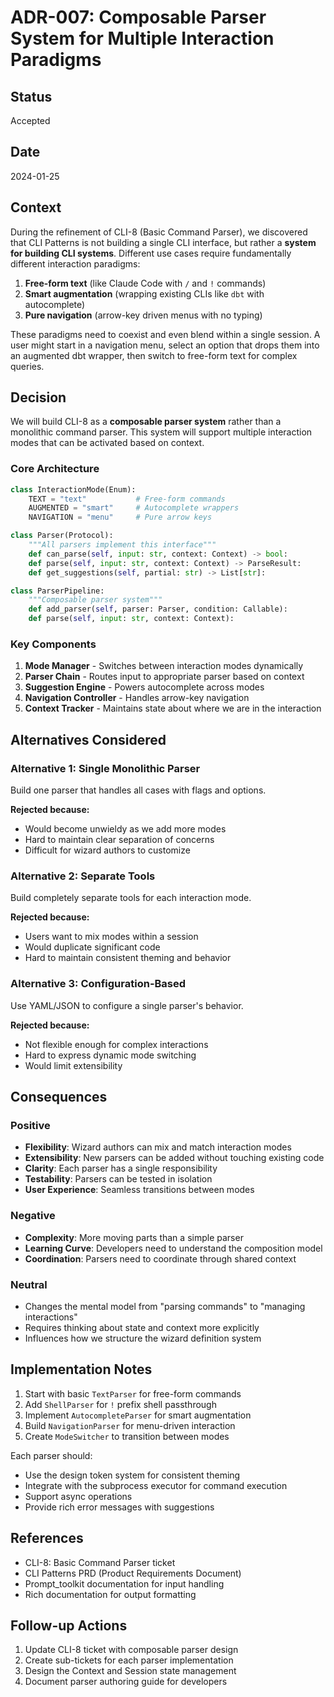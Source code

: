 # ADR-007: Composable Parser System for Multiple Interaction Paradigms

## Status
Accepted

## Date
2024-01-25

## Context

During the refinement of CLI-8 (Basic Command Parser), we discovered that CLI Patterns is not building a single CLI interface, but rather a **system for building CLI systems**. Different use cases require fundamentally different interaction paradigms:

1. **Free-form text** (like Claude Code with `/` and `!` commands)
2. **Smart augmentation** (wrapping existing CLIs like `dbt` with autocomplete)
3. **Pure navigation** (arrow-key driven menus with no typing)

These paradigms need to coexist and even blend within a single session. A user might start in a navigation menu, select an option that drops them into an augmented dbt wrapper, then switch to free-form text for complex queries.

## Decision

We will build CLI-8 as a **composable parser system** rather than a monolithic command parser. This system will support multiple interaction modes that can be activated based on context.

### Core Architecture

```python
class InteractionMode(Enum):
    TEXT = "text"           # Free-form commands
    AUGMENTED = "smart"     # Autocomplete wrappers
    NAVIGATION = "menu"     # Pure arrow keys

class Parser(Protocol):
    """All parsers implement this interface"""
    def can_parse(self, input: str, context: Context) -> bool:
    def parse(self, input: str, context: Context) -> ParseResult:
    def get_suggestions(self, partial: str) -> List[str]:

class ParserPipeline:
    """Composable parser system"""
    def add_parser(self, parser: Parser, condition: Callable):
    def parse(self, input: str, context: Context):
```

### Key Components

1. **Mode Manager** - Switches between interaction modes dynamically
2. **Parser Chain** - Routes input to appropriate parser based on context
3. **Suggestion Engine** - Powers autocomplete across modes
4. **Navigation Controller** - Handles arrow-key navigation
5. **Context Tracker** - Maintains state about where we are in the interaction

## Alternatives Considered

### Alternative 1: Single Monolithic Parser
Build one parser that handles all cases with flags and options.

**Rejected because:**
- Would become unwieldy as we add more modes
- Hard to maintain clear separation of concerns
- Difficult for wizard authors to customize

### Alternative 2: Separate Tools
Build completely separate tools for each interaction mode.

**Rejected because:**
- Users want to mix modes within a session
- Would duplicate significant code
- Hard to maintain consistent theming and behavior

### Alternative 3: Configuration-Based
Use YAML/JSON to configure a single parser's behavior.

**Rejected because:**
- Not flexible enough for complex interactions
- Hard to express dynamic mode switching
- Would limit extensibility

## Consequences

### Positive
- **Flexibility**: Wizard authors can mix and match interaction modes
- **Extensibility**: New parsers can be added without touching existing code
- **Clarity**: Each parser has a single responsibility
- **Testability**: Parsers can be tested in isolation
- **User Experience**: Seamless transitions between modes

### Negative
- **Complexity**: More moving parts than a simple parser
- **Learning Curve**: Developers need to understand the composition model
- **Coordination**: Parsers need to coordinate through shared context

### Neutral
- Changes the mental model from "parsing commands" to "managing interactions"
- Requires thinking about state and context more explicitly
- Influences how we structure the wizard definition system

## Implementation Notes

1. Start with basic `TextParser` for free-form commands
2. Add `ShellParser` for `!` prefix shell passthrough
3. Implement `AutocompleteParser` for smart augmentation
4. Build `NavigationParser` for menu-driven interaction
5. Create `ModeSwitcher` to transition between modes

Each parser should:
- Use the design token system for consistent theming
- Integrate with the subprocess executor for command execution
- Support async operations
- Provide rich error messages with suggestions

## References

- CLI-8: Basic Command Parser ticket
- CLI Patterns PRD (Product Requirements Document)
- Prompt_toolkit documentation for input handling
- Rich documentation for output formatting

## Follow-up Actions

1. Update CLI-8 ticket with composable parser design
2. Create sub-tickets for each parser implementation
3. Design the Context and Session state management
4. Document parser authoring guide for developers